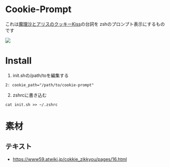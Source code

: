 # Cookie-Prompt

これは[魔理沙とアリスのクッキーKiss](http://www.nicovideo.jp/watch/sm9720246)の台詞を
zshのプロンプト表示にするものです

![](https://pbs.twimg.com/media/De08oSrVQAEfNhz.jpg)

# Install

1. init.shの/path/toを編集する
```
2: cookie_path="/path/to/cookie-prompt"
```
2. zshrcに書き込む
```
cat init.sh >> ~/.zshrc
```

# 素材
## テキスト
- https://www59.atwiki.jp/cokkie_zikkyou/pages/16.html